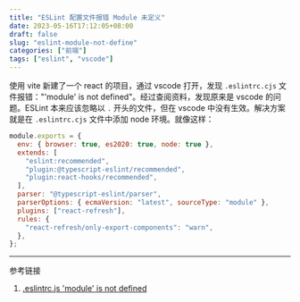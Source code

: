 ```yaml
---
title: "ESLint 配置文件报错 Module 未定义"
date: 2023-05-16T17:12:05+08:00
draft: false
slug: "eslint-module-not-define"
categories: ["前端"]
tags: ["eslint", "vscode"]
---
```


使用 vite 新建了一个 react 的项目，通过 vscode 打开，发现 `.eslintrc.cjs` 文件报错："'module' is not defined"。经过查阅资料，发现原来是 vscode 的问题。ESLint 本来应该忽略以 `.` 开头的文件，但在 vscode 中没有生效。解决方案就是在 `.eslintrc.cjs` 文件中添加 node 环境。就像这样：

<!--more-->

```js
module.exports = {
  env: { browser: true, es2020: true, node: true },
  extends: [
    "eslint:recommended",
    "plugin:@typescript-eslint/recommended",
    "plugin:react-hooks/recommended",
  ],
  parser: "@typescript-eslint/parser",
  parserOptions: { ecmaVersion: "latest", sourceType: "module" },
  plugins: ["react-refresh"],
  rules: {
    "react-refresh/only-export-components": "warn",
  },
};
```

---

参考链接

1. [.eslintrc.js 'module' is not defined](https://stackoverflow.com/questions/70058316/eslintrc-js-module-is-not-defined)
